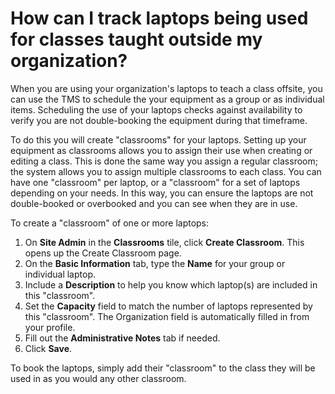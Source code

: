 # How can I track laptops being used for classes taught outside my organization?

When you are using your organization's laptops to teach a class offsite, you can use the TMS to schedule the your equipment as a group or as individual items. Scheduling the use of your laptops checks against availability to verify you are not double-booking the equipment during that timeframe.  

 To do this you will create "classrooms" for your laptops. Setting up your equipment as classrooms allows you to assign their use when creating or editing a class. This is done the same way you assign a regular classroom; the system allows you to assign multiple classrooms to each class. You can have one "classroom" per laptop, or a "classroom" for a set of laptops depending on your needs. In this way, you can ensure the laptops are not double-booked or overbooked and you can see when they are in use. 

To create a "classroom" of one or more laptops: 
1. On **Site Admin** in the **Classrooms** tile, click **Create Classroom**. This opens up the Create Classroom page. 
1. On the **Basic Information** tab, type the **Name** for your group or individual laptop. 
1. Include a **Description** to help you know which laptop(s) are included in this "classroom".  
1. Set the **Capacity** field to match the number of laptops represented by this "classroom". The Organization field is automatically filled in from your profile. 
1. Fill out the **Administrative Notes** tab if needed.
1. Click **Save**. 

To book the laptops, simply add their "classroom" to the class they will be used in as you would any other classroom. 